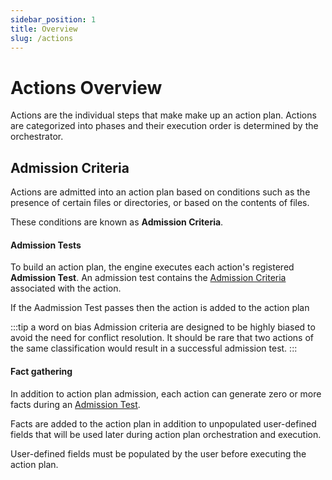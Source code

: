 ```yaml
---
sidebar_position: 1
title: Overview
slug: /actions
---
```


# Actions Overview

Actions are the individual steps that make make up an action plan. Actions are categorized into phases and their execution order is determined by the orchestrator.
<!-- 
## Source Injection

All actions are given a copy of the application source at the path `/src`. The `/src` directory is always set as the default working directory for all action sub-commands. 

:::caution
TruStacks strictly enforces a read-only methodology for git respositories. Pushing to git repositories in actions should only occur if explicitly required by an action.

Actions must be diligent to keep sources and artifacts flowing downstream without cycling back to the source.
::: -->

## Admission Criteria

Actions are admitted into an action plan based on conditions such as the presence of certain files or directories, or based on the contents of files.

These conditions are known as **Admission Criteria**.

#### Admission Tests

To build an action plan, the engine executes each action's registered **Admission Test**. An admission test contains the [Admission Criteria](#admission-criteria) associated with the action.

If the Aadmission Test passes then the action is added to the action plan

:::tip a word on bias
Admission criteria are designed to be highly biased to avoid the need for conflict resolution. It should be rare that two actions of the same classification would result in a successful admission test.
:::

#### Fact gathering

In addition to action plan admission, each action can generate zero or more facts during an [Admission Test](#admission-tests). 

Facts are added to the action plan in addition to unpopulated user-defined fields that will be used later during action plan orchestration and execution.

User-defined fields must be populated by the user before executing the action plan.